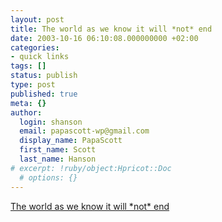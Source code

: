 ```yaml
---
layout: post
title: The world as we know it will *not* end
date: 2003-10-16 06:10:08.000000000 +02:00
categories:
- quick links
tags: []
status: publish
type: post
published: true
meta: {}
author:
  login: shanson
  email: papascott-wp@gmail.com
  display_name: PapaScott
  first_name: Scott
  last_name: Hanson
# excerpt: !ruby/object:Hpricot::Doc
  # options: {}
---
```

<p><a title="There will be no Cubs-Red Sox World Series" href="http://sports.yahoo.com/mlb/recap?gid=231015116">The world as we know it will *not* end</a></p>

